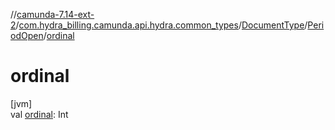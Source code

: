 //[camunda-7.14-ext-2](../../../../index.md)/[com.hydra_billing.camunda.api.hydra.common_types](../../index.md)/[DocumentType](../index.md)/[PeriodOpen](index.md)/[ordinal](ordinal.md)

# ordinal

[jvm]\
val [ordinal](ordinal.md): Int
